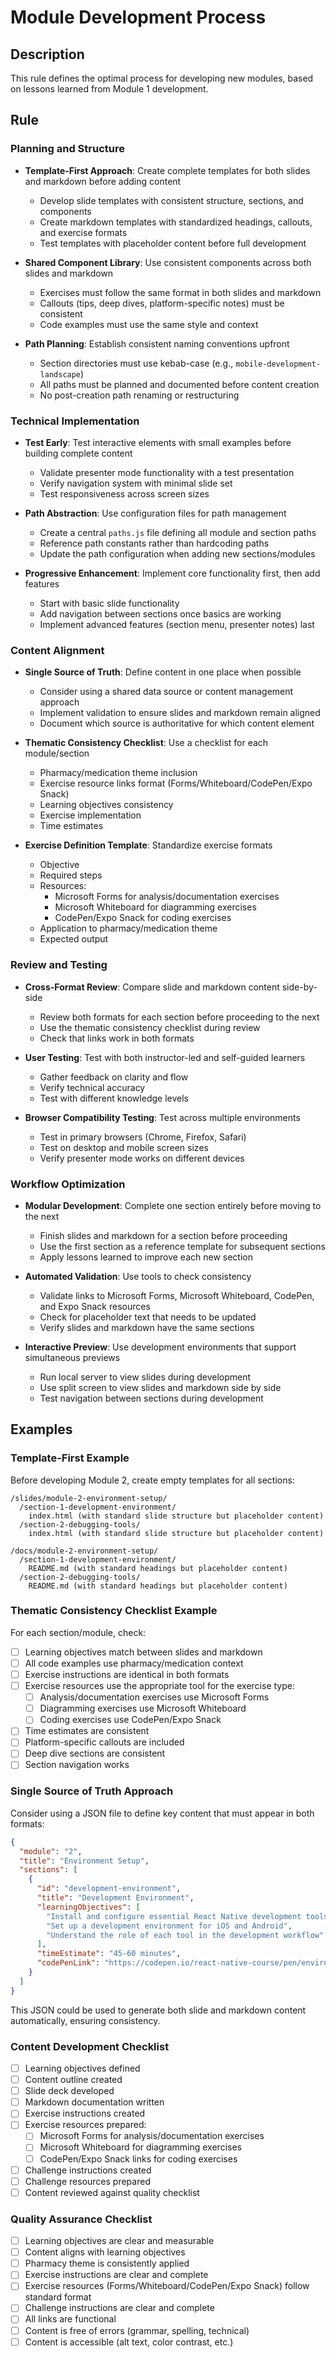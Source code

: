 # Module Development Process

## Description
This rule defines the optimal process for developing new modules, based on lessons learned from Module 1 development.

## Rule

### Planning and Structure
- **Template-First Approach**: Create complete templates for both slides and markdown before adding content
  - Develop slide templates with consistent structure, sections, and components
  - Create markdown templates with standardized headings, callouts, and exercise formats
  - Test templates with placeholder content before full development

- **Shared Component Library**: Use consistent components across both slides and markdown
  - Exercises must follow the same format in both slides and markdown
  - Callouts (tips, deep dives, platform-specific notes) must be consistent
  - Code examples must use the same style and context

- **Path Planning**: Establish consistent naming conventions upfront
  - Section directories must use kebab-case (e.g., `mobile-development-landscape`)
  - All paths must be planned and documented before content creation
  - No post-creation path renaming or restructuring

### Technical Implementation
- **Test Early**: Test interactive elements with small examples before building complete content
  - Validate presenter mode functionality with a test presentation
  - Verify navigation system with minimal slide set
  - Test responsiveness across screen sizes

- **Path Abstraction**: Use configuration files for path management
  - Create a central `paths.js` file defining all module and section paths
  - Reference path constants rather than hardcoding paths
  - Update the path configuration when adding new sections/modules

- **Progressive Enhancement**: Implement core functionality first, then add features
  - Start with basic slide functionality
  - Add navigation between sections once basics are working
  - Implement advanced features (section menu, presenter notes) last

### Content Alignment
- **Single Source of Truth**: Define content in one place when possible
  - Consider using a shared data source or content management approach
  - Implement validation to ensure slides and markdown remain aligned
  - Document which source is authoritative for which content element

- **Thematic Consistency Checklist**: Use a checklist for each module/section
  - Pharmacy/medication theme inclusion
  - Exercise resource links format (Forms/Whiteboard/CodePen/Expo Snack)
  - Learning objectives consistency
  - Exercise implementation
  - Time estimates

- **Exercise Definition Template**: Standardize exercise formats
  - Objective
  - Required steps
  - Resources:
    - Microsoft Forms for analysis/documentation exercises
    - Microsoft Whiteboard for diagramming exercises
    - CodePen/Expo Snack for coding exercises
  - Application to pharmacy/medication theme
  - Expected output

### Review and Testing
- **Cross-Format Review**: Compare slide and markdown content side-by-side
  - Review both formats for each section before proceeding to the next
  - Use the thematic consistency checklist during review
  - Check that links work in both formats

- **User Testing**: Test with both instructor-led and self-guided learners
  - Gather feedback on clarity and flow
  - Verify technical accuracy
  - Test with different knowledge levels

- **Browser Compatibility Testing**: Test across multiple environments
  - Test in primary browsers (Chrome, Firefox, Safari)
  - Test on desktop and mobile screen sizes
  - Verify presenter mode works on different devices

### Workflow Optimization
- **Modular Development**: Complete one section entirely before moving to the next
  - Finish slides and markdown for a section before proceeding
  - Use the first section as a reference template for subsequent sections
  - Apply lessons learned to improve each new section

- **Automated Validation**: Use tools to check consistency
  - Validate links to Microsoft Forms, Microsoft Whiteboard, CodePen, and Expo Snack resources
  - Check for placeholder text that needs to be updated
  - Verify slides and markdown have the same sections

- **Interactive Preview**: Use development environments that support simultaneous previews
  - Run local server to view slides during development
  - Use split screen to view slides and markdown side by side
  - Test navigation between sections during development

## Examples

### Template-First Example
Before developing Module 2, create empty templates for all sections:

```
/slides/module-2-environment-setup/
  /section-1-development-environment/
    index.html (with standard slide structure but placeholder content)
  /section-2-debugging-tools/
    index.html (with standard slide structure but placeholder content)
  
/docs/module-2-environment-setup/
  /section-1-development-environment/
    README.md (with standard headings but placeholder content)
  /section-2-debugging-tools/
    README.md (with standard headings but placeholder content)
```

### Thematic Consistency Checklist Example
For each section/module, check:

- [ ] Learning objectives match between slides and markdown
- [ ] All code examples use pharmacy/medication context
- [ ] Exercise instructions are identical in both formats
- [ ] Exercise resources use the appropriate tool for the exercise type:
  - [ ] Analysis/documentation exercises use Microsoft Forms
  - [ ] Diagramming exercises use Microsoft Whiteboard
  - [ ] Coding exercises use CodePen/Expo Snack
- [ ] Time estimates are consistent
- [ ] Platform-specific callouts are included
- [ ] Deep dive sections are consistent
- [ ] Section navigation works

### Single Source of Truth Approach
Consider using a JSON file to define key content that must appear in both formats:

```json
{
  "module": "2",
  "title": "Environment Setup",
  "sections": [
    {
      "id": "development-environment",
      "title": "Development Environment",
      "learningObjectives": [
        "Install and configure essential React Native development tools",
        "Set up a development environment for iOS and Android",
        "Understand the role of each tool in the development workflow"
      ],
      "timeEstimate": "45-60 minutes",
      "codePenLink": "https://codepen.io/react-native-course/pen/environment-setup"
    }
  ]
}
```

This JSON could be used to generate both slide and markdown content automatically, ensuring consistency. 

### Content Development Checklist

- [ ] Learning objectives defined
- [ ] Content outline created
- [ ] Slide deck developed
- [ ] Markdown documentation written
- [ ] Exercise instructions created
- [ ] Exercise resources prepared:
  - [ ] Microsoft Forms for analysis/documentation exercises
  - [ ] Microsoft Whiteboard for diagramming exercises
  - [ ] CodePen/Expo Snack links for coding exercises
- [ ] Challenge instructions created
- [ ] Challenge resources prepared
- [ ] Content reviewed against quality checklist

### Quality Assurance Checklist

- [ ] Learning objectives are clear and measurable
- [ ] Content aligns with learning objectives
- [ ] Pharmacy theme is consistently applied
- [ ] Exercise instructions are clear and complete
- [ ] Exercise resources (Forms/Whiteboard/CodePen/Expo Snack) follow standard format
- [ ] Challenge instructions are clear and complete
- [ ] All links are functional
- [ ] Content is free of errors (grammar, spelling, technical)
- [ ] Content is accessible (alt text, color contrast, etc.)

```